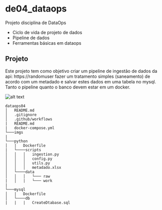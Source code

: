 # de04_dataops

Projeto disciplina de DataOps
- Ciclo de vida de projeto de dados
- Pipeline de dados
- Ferramentas básicas em dataops

## **Projeto**
Este projeto tem como objetivo criar um pipeline de ingestão de dados da api: https://randomuser fazer um tratamento simples (saneamento) de acordo com um metadado e salvar estes dados em uma tabela no mysql. Tanto o pipeline quanto o banco devem estar em um docker.



![alt text](imgs/projeto_final.png)

```
dataops04
│   README.md
│   .gitignore 
│   .github/workflows
|   README.md
|   docker-compose.yml
└───imgs
|
└───python
│   |   Dockerfile
|   └────scripts
│   │   │   ingestion.py
│   │   │   config.py
│   │   │   utils.py
│   │   │   metadado.xlsx
│   └────data
│   │   │   └─── raw
|   │   |   └─── work
|
└───mysql
│   |   Dockerfile
│   └────db
|   |   |   CreateDtabase.sql
```

